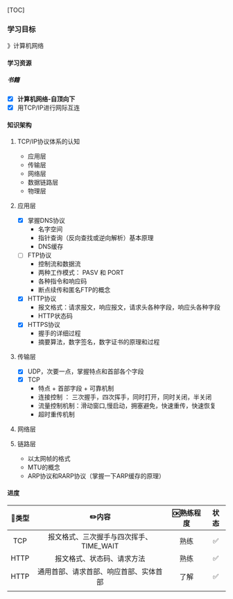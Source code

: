 [TOC]

### 学习目标

》计算机网络

#### 学习资源

##### 书籍

- [x] **计算机网络-自顶向下**
- [x]  用TCP/IP进行网际互连

#### 知识架构

1. TCP/IP协议体系的认知
    * 应用层
    * 传输层
    * 网络层
    * 数据链路层
    * 物理层
2. 应用层
    - [x] 掌握DNS协议
        * 名字空间
        * 指针查询（反向查找或逆向解析）基本原理
        * DNS缓存
    - [ ]  FTP协议
        * 控制流和数据流
        * 两种工作模式： PASV 和 PORT
        * 各种指令和响应码
        * 断点续传和匿名FTP的概念
    - [x]  HTTP协议
        * 报文格式：请求报文，响应报文，请求头各种字段，响应头各种字段
        * HTTP状态码
    - [x] HTTPS协议
        * 握手的详细过程
        * 摘要算法，数字签名，数字证书的原理和过程

3. 传输层
    - [x] UDP，次要一点，掌握特点和首部各个字段
    - [x]  TCP
        * 特点 + 首部字段 + 可靠机制
        * 连接控制 ： 三次握手，四次挥手，同时打开，同时关闭，半关闭
        * 流量控制机制：滑动窗口,慢启动，拥塞避免，快速重传，快速恢复
        * 超时重传机制
4. 网络层

5. 链路层
    * 以太网帧的格式
    * MTU的概念
    * ARP协议和RARP协议（掌握一下ARP缓存的原理）
      

#### 进度

| 🍭类型 |                  ✏️内容                  | 🆗熟练程度 | 状态 |
| :---: | :-------------------------------------: | :-------: | :--: |
|  TCP  | 报文格式、三次握手与四次挥手、TIME_WAIT |   熟练    |  ✅   |
| HTTP  |       报文格式、状态码、请求方法        |   熟练    |  ✅   |
| HTTP  | 通用首部、请求首部、响应首部、实体首部  |   了解    |  ✅   |
|       |                                         |           |      |
